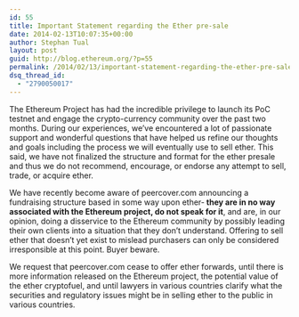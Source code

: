 ```yaml
---
id: 55
title: Important Statement regarding the Ether pre-sale
date: 2014-02-13T10:07:35+00:00
author: Stephan Tual
layout: post
guid: http://blog.ethereum.org/?p=55
permalink: /2014/02/13/important-statement-regarding-the-ether-pre-sale/
dsq_thread_id:
  - "2790050017"
---
```

The Ethereum Project has had the incredible privilege to launch its PoC testnet and engage the crypto-currency community over the past two months. During our experiences, we’ve encountered a lot of passionate support and wonderful questions that have helped us refine our thoughts and goals including the process we will eventually use to sell ether. This said, we have not finalized the structure and format for the ether presale and thus we do not recommend, encourage, or endorse any attempt to sell, trade, or acquire ether.

We have recently become aware of peercover.com announcing a fundraising structure based in some way upon ether-<b> they are in no way associated with the Ethereum project, do not speak for it</b>, and are, in our opinion, doing a disservice to the Ethereum community by possibly leading their own clients into a situation that they don’t understand. Offering to sell ether that doesn’t yet exist to mislead purchasers can only be considered irresponsible at this point. Buyer beware.

We request that peercover.com cease to offer ether forwards, until there is more information released on the Ethereum project, the potential value of the ether cryptofuel, and until lawyers in various countries clarify what the securities and regulatory issues might be in selling ether to the public in various countries.